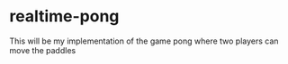# realtime-pong
This will be my implementation of the game pong where two players can move the paddles
